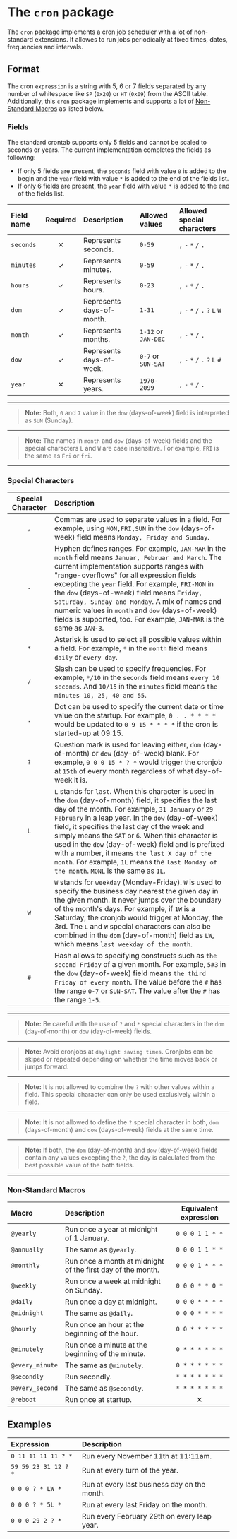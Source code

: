# The `cron` package

The `cron` package implements a cron job scheduler with a lot of non-standard extensions.
It allowes to run jobs periodically at fixed times, dates, frequencies and intervals.

## Format

The cron `expression` is a string with 5, 6 or 7 fields separated by any number of
whitespace like `SP` (`0x20`) or `HT` (`0x09`) from the ASCII table. Additionally,
this `cron` package implements and supports a lot of [Non-Standard Macros](#non-standard-macros)
as listed below.

### Fields

The standard crontab supports only 5 fields and cannot be scaled to seconds or years.
The current implementation completes the fields as following:

* If only 5 fields are present, the `seconds` field with value `0` is added to the
  begin and the `year` field with value `*` is added to the end of the fields list.
* If only 6 fields are present, the `year` field with value `*` is added to the
  end of the fields list.

| Field name | Required | Description               | Allowed values      | Allowed special characters      |
| :--------- | :------: | :------------------------ | :------------------ | :------------------------------ |
| `seconds`  | &#10005; | Represents seconds.       | `0-59`              | `,` `-` `*` `/` `.`             |
| `minutes`  | &#10003; | Represents minutes.       | `0-59`              | `,` `-` `*` `/` `.`             |
| `hours`    | &#10003; | Represents hours.         | `0-23`              | `,` `-` `*` `/` `.`             |
| `dom`      | &#10003; | Represents days-of-month. | `1-31`              | `,` `-` `*` `/` `.` `?` `L` `W` |
| `month`    | &#10003; | Represents months.        | `1-12` or `JAN-DEC` | `,` `-` `*` `/` `.`             |
| `dow`      | &#10003; | Represents days-of-week.  | `0-7` or `SUN-SAT`  | `,` `-` `*` `/` `.` `?` `L` `#` |
| `year`     | &#10005; | Represents years.         | `1970-2099`         | `,` `-` `*` `/` `.`             |

---

> **Note:** Both, `0` and `7` value in the `dow` (days-of-week) field is interpreted
 as `SUN` (Sunday).

---

> **Note:** The names in `month` and `dow` (days-of-week) fields and the special
 characters `L` and `W` are case insensitive. For example, `FRI` is the same as
 `Fri` or `fri`.

---

### Special Characters

| Special Character | Description |
| :---------------: | :---------- |
| `,`               | Commas are used to separate values in a field. For example, using `MON,FRI,SUN` in the `dow` (days-of-week) field means `Monday, Friday and Sunday`. |
| `-`               | Hyphen defines ranges. For example, `JAN-MAR` in the `month` field means `Januar, Februar and March`. The current implementation supports ranges with "range-overflows" for all expression fields excepting the `year` field. For example, `FRI-MON` in the `dow` (days-of-week) field means `Friday, Saturday, Sunday and Monday`. A mix of names and numeric values in `month` and `dow` (days-of-week) fields is supported, too. For example, `JAN-MAR` is the same as `JAN-3`. |
| `*`               | Asterisk is used to select all possible values within a field. For example, `*` in the `month` field means `daily` or `every day`. |
| `/`               | Slash can be used to specify frequencies. For example, `*/10` in the `seconds` field means `every 10 seconds`. And `10/15` in the `minutes` field means `the minutes 10, 25, 40 and 55`. |
| `.`               | Dot can be used to specify the current date or time value on the startup. For example, `0 . . * * * *` would be updated to `0 9 15 * * * *` if the cron is started-up at 09:15. |
| `?`               | Question mark is used for leaving either, `dom` (day-of-month) or `dow` (day-of-week) blank. For example, `0 0 0 15 * ? *` would trigger the cronjob at `15th` of every month regardless of what day-of-week it is. |
| `L`               | `L` stands for `last`. When this character is used in the `dom` (day-of-month) field, it specifies the last day of the month. For example, `31 January` or `29 February` in a leap year. In the `dow` (day-of-week) field, it specifies the last day of the week and simply means the `SAT` or `6`. When this character is used in the `dow` (day-of-week) field and is prefixed with a number, it means `the last X day of the month`. For example, `1L` means the `last Monday of the month`. `MONL` is the same as `1L`. |
| `W`               | `W` stands for `weekday` (Monday-Friday). `W` is used to specify the business day nearest the given day in the given month. It never jumps over the boundary of the month's days. For example, if `1W` is a Saturday, the cronjob would trigger at Monday, the 3rd. The `L` and `W` special characters can also be combined in the `dom` (day-of-month) field as `LW`, which means `last weekday of the month`. |
| `#`               | Hash allows to specifying constructs such as `the second Friday` of a given month. For example, `5#3` in the `dow` (day-of-week) field means `the third Friday of every month`. The value before the `#` has the range `0-7` or `SUN-SAT`. The value after the `#` has the range `1-5`. |

---

> **Note:** Be careful with the use of `?` and `*` special characters in the `dom`
 (day-of-month) or `dow` (day-of-week) fields.

---

> **Note:** Avoid cronjobs at `daylight saving times`. Cronjobs can be skiped or
 repeated depending on whether the time moves back or jumps forward.

---

> **Note:** It is not allowed to combine the `?` with other values within a field.
 This special character can only be used exclusively within a field.

---

> **Note:** It is not allowed to define the `?` special character in both, `dom`
 (days-of-month) and `dow` (days-of-week) fields at the same time.

---

> **Note:** If both, the `dom` (day-of-month) and `dow` (day-of-week) fields contain
 any values excepting the `?`, the day is calculated from the best possible value
 of the both fields.

---

### Non-Standard Macros

| Macro           | Description                                                 | Equivalent expression |
| :-------------- | :---------------------------------------------------------- | :-------------------: |
| `@yearly`       | Run once a year at midnight of 1 January.                   | `0 0 0 1 1 * *`       |
| `@annually`     | The same as `@yearly`.                                      | `0 0 0 1 1 * *`       |
| `@monthly`      | Run once a month at midnight of the first day of the month. | `0 0 0 1 * * *`       |
| `@weekly`       | Run once a week at midnight on Sunday.                      | `0 0 0 * * 0 *`       |
| `@daily`        | Run once a day at midnight.                                 | `0 0 0 * * * *`       |
| `@midnight`     | The same as `@daily`.                                       | `0 0 0 * * * *`       |
| `@hourly`       | Run once an hour at the beginning of the hour.              | `0 0 * * * * *`       |
| `@minutely`     | Run once a minute at the beginning of the minute.           | `0 * * * * * *`       |
| `@every_minute` | The same as `@minutely`.                                    | `0 * * * * * *`       |
| `@secondly`     | Run secondly.                                               | `* * * * * * *`       |
| `@every_second` | The same as `@secondly`.                                    | `* * * * * * *`       |
| `@reboot`       | Run once at startup.                                        | &#10005;              |

## Examples

| Expression           | Description                                  |
| :------------------- | :------------------------------------------- |
| `0 11 11 11 11 ? *`  | Run every November 11th at 11:11am.          |
| `59 59 23 31 12 ? *` | Run at every turn of the year.               |
| `0 0 0 ? * LW *`     | Run at every last business day on the month. |
| `0 0 0 ? * 5L *`     | Run at every last Friday on the month.       |
| `0 0 0 29 2 ? *`     | Run every February 29th on every leap year.  |

